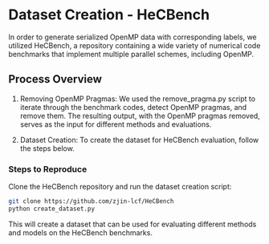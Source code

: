 # Dataset Creation - HeCBench

In order to generate serialized OpenMP data with corresponding labels, we utilized HeCBench, a repository containing a wide variety of numerical code benchmarks that implement multiple parallel schemes, including OpenMP.

 ## Process Overview
  1. Removing OpenMP Pragmas:
We used the remove_pragma.py script to iterate through the benchmark codes, detect OpenMP pragmas, and remove them.
The resulting output, with the OpenMP pragmas removed, serves as the input for different methods and evaluations.

  2. Dataset Creation:
To create the dataset for HeCBench evaluation, follow the steps below.


### Steps to Reproduce

Clone the HeCBench repository and run the dataset creation script:

```bash
git clone https://github.com/zjin-lcf/HeCBench
python create_dataset.py
```

This will create a dataset that can be used for evaluating different methods and models on the HeCBench benchmarks.
